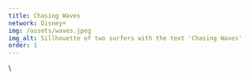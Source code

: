 ```yaml
---
title: Chasing Waves
network: Disney+
img: /assets/waves.jpeg
img_alt: Sillhouette of two surfers with the text 'Chasing Waves'
order: 1
---
```


\\

